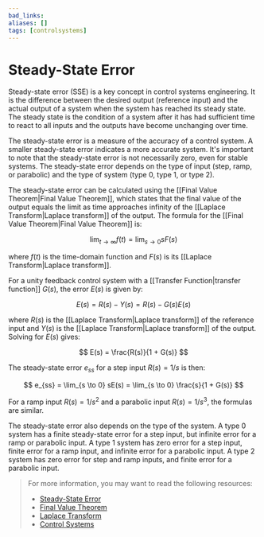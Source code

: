 ```yaml
---
bad_links: 
aliases: []
tags: [controlsystems]
---
```

# Steady-State Error

Steady-state error (SSE) is a key concept in control systems engineering. It is the difference between the desired output (reference input) and the actual output of a system when the system has reached its steady state. The steady state is the condition of a system after it has had sufficient time to react to all inputs and the outputs have become unchanging over time.

The steady-state error is a measure of the accuracy of a control system. A smaller steady-state error indicates a more accurate system. It's important to note that the steady-state error is not necessarily zero, even for stable systems. The steady-state error depends on the type of input (step, ramp, or parabolic) and the type of system (type 0, type 1, or type 2).

The steady-state error can be calculated using the [[Final Value Theorem|Final Value Theorem]], which states that the final value of the output equals the limit as time approaches infinity of the [[Laplace Transform|Laplace transform]] of the output. The formula for the [[Final Value Theorem|Final Value Theorem]] is:

$$
\lim_{t \to \infty} f(t) = \lim_{s \to 0} sF(s)
$$

where $f(t)$ is the time-domain function and $F(s)$ is its [[Laplace Transform|Laplace transform]].

For a unity feedback control system with a [[Transfer Function|transfer function]] $G(s)$, the error $E(s)$ is given by:

$$
E(s) = R(s) - Y(s) = R(s) - G(s)E(s)
$$

where $R(s)$ is the [[Laplace Transform|Laplace transform]] of the reference input and $Y(s)$ is the [[Laplace Transform|Laplace transform]] of the output. Solving for $E(s)$ gives:

$$
E(s) = \frac{R(s)}{1 + G(s)}
$$

The steady-state error $e_{ss}$ for a step input $R(s) = 1/s$ is then:

$$
e_{ss} = \lim_{s \to 0} sE(s) = \lim_{s \to 0} \frac{s}{1 + G(s)}
$$

For a ramp input $R(s) = 1/s^2$ and a parabolic input $R(s) = 1/s^3$, the formulas are similar.

The steady-state error also depends on the type of the system. A type 0 system has a finite steady-state error for a step input, but infinite error for a ramp or parabolic input. A type 1 system has zero error for a step input, finite error for a ramp input, and infinite error for a parabolic input. A type 2 system has zero error for step and ramp inputs, and finite error for a parabolic input.

> For more information, you may want to read the following resources:
> - [Steady-State Error](https://www.google.com/search?q=Steady-State+Error)
> - [Final Value Theorem](https://www.google.com/search?q=Final+Value+Theorem)
> - [Laplace Transform](https://www.google.com/search?q=Laplace+Transform)
> - [Control Systems](https://www.google.com/search?q=Control+Systems)